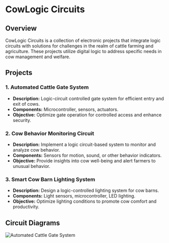 # CowLogic Circuits

## Overview

CowLogic Circuits is a collection of electronic projects that integrate logic circuits with solutions for challenges in the realm of cattle farming and agriculture. These projects utilize digital logic to address specific needs in cow management and welfare.

## Projects

### 1. Automated Cattle Gate System

- **Description:** Logic-circuit controlled gate system for efficient entry and exit of cows.
- **Components:** Microcontroller, sensors, actuators.
- **Objective:** Optimize gate operation for controlled access and enhance security.

### 2. Cow Behavior Monitoring Circuit

- **Description:** Implement a logic circuit-based system to monitor and analyze cow behavior.
- **Components:** Sensors for motion, sound, or other behavior indicators.
- **Objective:** Provide insights into cow well-being and alert farmers to unusual behavior.

### 3. Smart Cow Barn Lighting System

- **Description:** Design a logic-controlled lighting system for cow barns.
- **Components:** Light sensors, microcontroller, LED lighting.
- **Objective:** Optimize lighting conditions to promote cow comfort and productivity.

## Circuit Diagrams

![Automated Cattle Gate System](./diagrams/cattle_gate.png)
